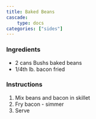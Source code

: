```yaml
---
title: Baked Beans
cascade:
    type: docs
categories: ["sides"]
---
```



### Ingredients 
  
- 2 cans Bushs baked beans
- 1/4th lb. bacon fried

### Instructions
  
1. Mix beans and bacon in skillet
2. Fry bacon - simmer
3. Serve
